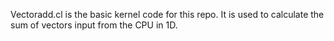 Vectoradd.cl is the basic kernel code for this repo. It is used to calculate the sum of vectors input from the CPU in 1D. 
